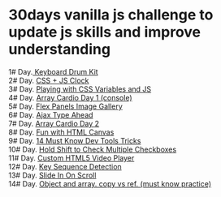 # 30days vanilla js challenge to update js skills and improve understanding

1# Day.<a href="https://keyboard-drum-kit-ex.netlify.app" target="_blank"> Keyboard Drum Kit</a>
<br>
2# Day. <a href="https://css-plus-js-clock.netlify.app" target="_blank">CSS + JS Clock</a>
<br>
3# Day. <a href="https://playing-with-css-vars.netlify.app" target="_blank">Playing with CSS Variables and JS</a>
<br>
4# Day. <a href="https://array-cardio-day-1.netlify.app/" target="_blank">Array Cardio Day 1 (console)</a>
<br>
5# Day. <a href="https://flex-panel-images.netlify.app/" target="_blank">Flex Panels Image Gallery</a>
<br>
6# Day. <a href="https://ajax-type-ahead-page.netlify.app/" target="_blank">Ajax Type Ahead</a>
<br>
7# Day. <a href="https://array-cardio-day-2.netlify.app/" target="_blank">Array Cardio Day 2</a>
<br>
8# Day. <a href="https://funny-canvas-drawing.netlify.app/" target="_blank">Fun with HTML Canvas</a>
<br>
9# Day. <a href="https://must-know-devtools.netlify.app/" target="_blank">14 Must Know Dev Tools Tricks</a>
<br>
10# Day. <a href="https://check-checkboxes-with-shift.netlify.app/" target="_blank">Hold Shift to Check Multiple Checkboxes</a>
<br>
11# Day. <a href="https://custom-video-player-html5.netlify.app/" target="_blank">Custom HTML5 Video Player</a>
<br>
12# Day. <a href="https://key-sequence-by-keyword.netlify.app/" target="_blank">Key Sequence Detection</a>
<br>
13# Day. <a href="https://slide-in-on-pagescroll.netlify.app/" target="_blank">Slide In On Scroll</a>
<br>
14# Day. <a href="https://must-know-copy-practice.netlify.app" target="_blank">Object and array. copy vs ref. (must know practice)</a>
